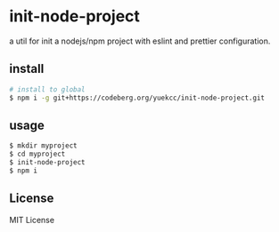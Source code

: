 # init-node-project

a util for init a nodejs/npm project with eslint and prettier configuration.

## install

```sh
# install to global
$ npm i -g git+https://codeberg.org/yuekcc/init-node-project.git
```

## usage

```sh
$ mkdir myproject
$ cd myproject
$ init-node-project
$ npm i
```

## License

MIT License

